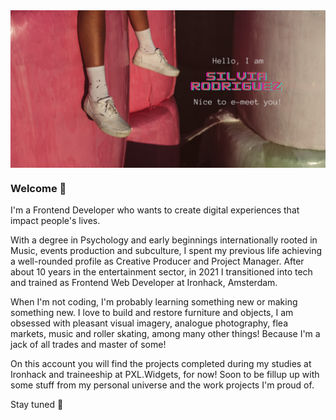 <img align='center' src='https://github.com/SilviaRdgz/SilviaRdgz/blob/main/Banner_Github%20(1).png'/>


### Welcome 🤘 

I'm a Frontend Developer who wants to create digital experiences that impact people's lives. 

With a degree in Psychology and early beginnings internationally rooted in Music, events production and subculture, I spent my previous life achieving a well-rounded profile as Creative Producer and Project Manager. After about 10 years in the entertainment sector, in 2021 I transitioned into tech and trained as Frontend Web Developer at Ironhack, Amsterdam. 

When I'm not coding, I'm probably learning something new or making something new. I love to build and restore furniture and objects, I am obsessed with pleasant visual imagery, analogue photography, flea markets, music and roller skating, among many other things! Because I'm a jack of all trades and master of some!

On this account you will find the projects completed during my studies at <a src="https://www.ironhack.com/en">Ironhack</a> and traineeship at PXL.Widgets, for now! Soon to be fillup up with some stuff from my personal universe and the work projects I'm proud of.

Stay tuned 💋
<!---
SilviaRdgz/SilviaRdgz is a ✨ special ✨ repository because its `README.md` (this file) appears on your GitHub profile.
You can click the Preview link to take a look at your changes.
--->
